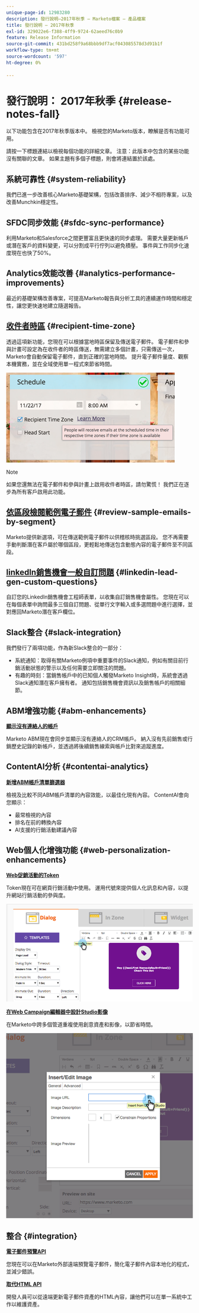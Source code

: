 ```yaml
---
unique-page-id: 12983280
description: 發行說明–2017年秋季 — Marketo檔案 — 產品檔案
title: 發行說明 — 2017年秋季
exl-id: 329022e6-f388-4ff9-9724-62aeed76c0b9
feature: Release Information
source-git-commit: 431bd258f9a68bbb9df7acf043085578d3d91b1f
workflow-type: tm+mt
source-wordcount: '597'
ht-degree: 0%

---
```


# 發行說明： 2017年秋季 {#release-notes-fall}

以下功能包含在2017年秋季版本中。 檢視您的Marketo版本，瞭解是否有功能可用。

請按一下標題連結以檢視每個功能的詳細文章。 注意：此版本中包含的某些功能沒有關聯的文章。 如果主題有多個子標題，則會將連結置於該處。

## 系統可靠性 {#system-reliability}

我們已進一步改善核心Marketo基礎架構，包括改善排序、減少不相符專案，以及改善Munchkin穩定性。

## SFDC同步效能 {#sfdc-sync-performance}

利用Marketo和Salesforce之間更豐富且更快速的同步處理。 需要大量更新帳戶或潛在客戶的資料變更，可以分割成平行佇列以避免積壓。 事件與工作同步化速度現在也快了50%。

## Analytics效能改善 {#analytics-performance-improvements}

最近的基礎架構改善專案，可提高Marketo報告與分析工具的連續運作時間和穩定性，讓您更快速地建立隨選報告。

## [收件者時區](/help/marketo/product-docs/email-marketing/email-programs/email-program-actions/scheduling-with-recipient-time-zone/understanding-recipient-time-zone.md) {#recipient-time-zone}

透過這項新功能，您現在可以根據當地時區保留及傳送電子郵件。 電子郵件和參與計畫可設定為在收件者的時區傳送，無需建立多個計畫，只需傳送一次，Marketo會自動保留電子郵件，直到正確的當地時間。 提升電子郵件量度、觀察本機實務，並在全域使用單一程式來節省時間。

![](assets/image2017-11-29-8-3a45-3a47.png)

>[!NOTE]
>
>如果您還無法在電子郵件和參與計畫上啟用收件者時區，請勿驚慌！ 我們正在逐步為所有客戶啟用此功能。

## [依區段檢閱範例電子郵件](/help/marketo/product-docs/email-marketing/general/creating-an-email/send-a-sample-email.md) {#review-sample-emails-by-segment}

Marketo提供新選項，可在傳送範例電子郵件以供稽核時挑選區段。 您不再需要手動判斷潛在客戶屬於哪個區段，更輕鬆地傳送包含動態內容的電子郵件至不同區段。

## [linkedIn銷售機會一般自訂問題](/help/marketo/product-docs/demand-generation/social/social-functions/set-up-linkedin-lead-gen-forms.md) {#linkedin-lead-gen-custom-questions}

自訂您的LinkedIn銷售機會工程師表單，以收集自訂銷售機會屬性。 您現在可以在每個表單中詢問最多三個自訂問題、從單行文字輸入或多選問題中進行選擇，並對應回Marketo潛在客戶欄位。

## Slack整合 {#slack-integration}

我們發行了兩項功能，作為新Slack整合的一部分：

* 系統通知：取得有關Marketo例項中重要事件的Slack通知，例如有關目前行銷活動狀態的警示以及任何需要立即關注的問題。
* 有趣的時刻：當銷售帳戶中的已知個人觸發Marketo Insight時，系統會透過Slack通知潛在客戶擁有者。 通知包括銷售機會資訊以及銷售帳戶的相關細節。

## ABM增強功能 {#abm-enhancements}

**[顯示沒有連絡人的帳戶](https://docs.marketo.com/x/fKCt)**

Marketo ABM現在會同步並顯示沒有連絡人的CRM帳戶。 納入沒有先前銷售或行銷歷史記錄的新帳戶，並透過將後續銷售線索與帳戶比對來追蹤進度。

## ContentAI分析 {#contentai-analytics}

**[新增ABM帳戶清單篩選器](https://docs.marketo.com/x/1BPG)**

檢視及比較不同ABM帳戶清單的內容效能，以最佳化現有內容。 ContentAI會向您顯示：

* 最常檢視的內容
* 排名在前的轉換內容
* AI支援的行銷活動建議內容

## Web個人化增強功能 {#web-personalization-enhancements}

**[Web促銷活動的Token](/help/marketo/product-docs/web-personalization/working-with-web-campaigns/using-the-web-personalization-rich-text-editor.md)**

Token現在可在網頁行銷活動中使用。 運用代號來提供個人化訊息和內容，以提升網站行銷活動的參與度。

![](assets/image2017-11-16-11-3a25-3a7.png)

**[在Web Campaign編輯器中設計Studio影像](/help/marketo/product-docs/web-personalization/working-with-web-campaigns/using-the-web-personalization-rich-text-editor.md)**

在Marketo中跨多個管道重複使用創意資產和影像，以節省時間。

![](assets/image2017-11-16-11-3a26-3a10.png)

## 整合  {#integration}

**[電子郵件預覽API](https://developers.marketo.com/rest-api/assets/emails/)**

您現在可以在Marketo外部遠端預覽電子郵件，簡化電子郵件內容本地化的程式，並減少錯誤。

**[取代HTML API](https://developers.marketo.com/rest-api/assets/emails/)**

開發人員可以從遠端更新電子郵件資產的HTML內容，讓他們可以在單一系統中工作以維護資產。
